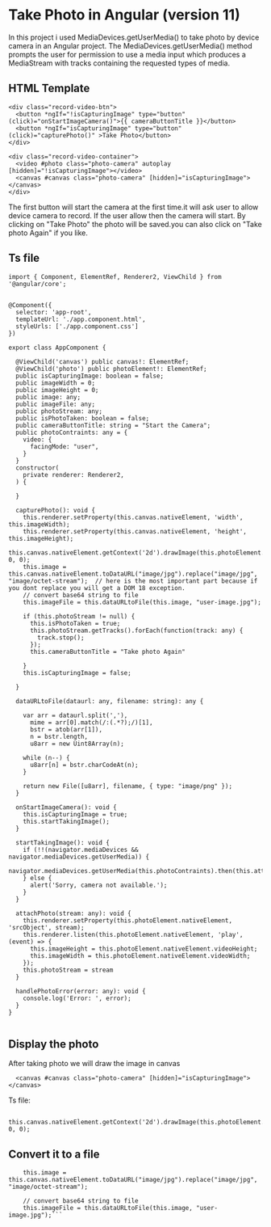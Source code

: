 # Take Photo in Angular (version 11)

In this project i used MediaDevices.getUserMedia() to take photo by device camera in an Angular project.
The MediaDevices.getUserMedia() method prompts the user for permission to use a media input which produces a MediaStream with tracks containing the requested types of media. 

## HTML Template
```
<div class="record-video-btn">
  <button *ngIf="!isCapturingImage" type="button" (click)="onStartImageCamera()">{{ cameraButtonTitle }}</button>
  <button *ngIf="isCapturingImage" type="button"  (click)="capturePhoto()" >Take Photo</button>
</div>

<div class="record-video-container">
  <video #photo class="photo-camera" autoplay [hidden]="!isCapturingImage"></video>
  <canvas #canvas class="photo-camera" [hidden]="isCapturingImage"></canvas>
</div>
```

The first button will start the camera at the first time.it will ask user to allow device camera to record.
If the user allow then the camera will start.
By clicking on "Take Photo" the photo will be saved.you can also click on "Take photo Again" if you like.

## Ts file
```
import { Component, ElementRef, Renderer2, ViewChild } from '@angular/core';


@Component({
  selector: 'app-root',
  templateUrl: './app.component.html',
  styleUrls: ['./app.component.css']
})

export class AppComponent {

  @ViewChild('canvas') public canvas!: ElementRef;
  @ViewChild('photo') public photoElement!: ElementRef;
  public isCapturingImage: boolean = false;
  public imageWidth = 0;
  public imageHeight = 0;
  public image: any;
  public imageFile: any;
  public photoStream: any;
  public isPhotoTaken: boolean = false;
  public cameraButtonTitle: string = "Start the Camera";
  public photoContraints: any = {
    video: {
      facingMode: "user",
    }
  }
  constructor(
    private renderer: Renderer2,
  ) { 
     
  }

  capturePhoto(): void {
    this.renderer.setProperty(this.canvas.nativeElement, 'width', this.imageWidth);
    this.renderer.setProperty(this.canvas.nativeElement, 'height', this.imageHeight);
    this.canvas.nativeElement.getContext('2d').drawImage(this.photoElement.nativeElement, 0, 0);
    this.image = this.canvas.nativeElement.toDataURL("image/jpg").replace("image/jpg", "image/octet-stream");  // here is the most important part because if you dont replace you will get a DOM 18 exception.
    // convert base64 string to file
    this.imageFile = this.dataURLtoFile(this.image, "user-image.jpg");
    
    if (this.photoStream != null) {
      this.isPhotoTaken = true;
      this.photoStream.getTracks().forEach(function(track: any) {
        track.stop();
      });
      this.cameraButtonTitle = "Take photo Again"

    }
    this.isCapturingImage = false;

  }

  dataURLtoFile(dataurl: any, filename: string): any {

    var arr = dataurl.split(','),
      mime = arr[0].match(/:(.*?);/)[1],
      bstr = atob(arr[1]),
      n = bstr.length,
      u8arr = new Uint8Array(n);

    while (n--) {
      u8arr[n] = bstr.charCodeAt(n);
    }

    return new File([u8arr], filename, { type: "image/png" });
  }

  onStartImageCamera(): void {
    this.isCapturingImage = true;
    this.startTakingImage();
  }

  startTakingImage(): void {
    if (!!(navigator.mediaDevices && navigator.mediaDevices.getUserMedia)) {
      navigator.mediaDevices.getUserMedia(this.photoContraints).then(this.attachPhoto.bind(this)).catch(this.handlePhotoError);
    } else {
      alert('Sorry, camera not available.');
    }
  }

  attachPhoto(stream: any): void {
    this.renderer.setProperty(this.photoElement.nativeElement, 'srcObject', stream);
    this.renderer.listen(this.photoElement.nativeElement, 'play', (event) => {
      this.imageHeight = this.photoElement.nativeElement.videoHeight;
      this.imageWidth = this.photoElement.nativeElement.videoWidth;
    });
    this.photoStream = stream
  }

  handlePhotoError(error: any): void {
    console.log('Error: ', error);
  }
}


```

## Display the photo
After taking photo we will draw the image in canvas 
```
  <canvas #canvas class="photo-camera" [hidden]="isCapturingImage"></canvas>
```
Ts file:
```
    this.canvas.nativeElement.getContext('2d').drawImage(this.photoElement.nativeElement, 0, 0);
```
## Convert it to a file 
```
    this.image = this.canvas.nativeElement.toDataURL("image/jpg").replace("image/jpg", "image/octet-stream");
    
    // convert base64 string to file
    this.imageFile = this.dataURLtoFile(this.image, "user-image.jpg");```


